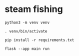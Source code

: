 # steam fishing
`python3 -m venv venv`

`. venv/bin/activate`

`pip install -r requirements.txt`

`flask --app main run`
